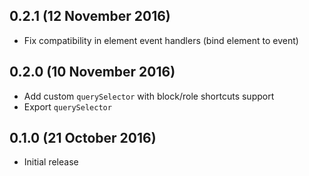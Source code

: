 ## 0.2.1 (12 November 2016)

* Fix compatibility in element event handlers (bind element to event)

## 0.2.0 (10 November 2016)

* Add custom `querySelector` with block/role shortcuts support
* Export `querySelector`

## 0.1.0 (21 October 2016)

* Initial release
